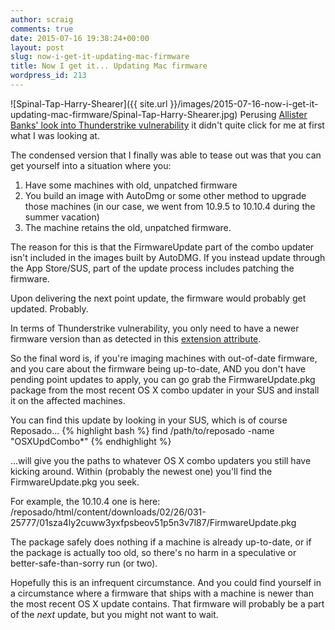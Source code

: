 ```yaml
---
author: scraig
comments: true
date: 2015-07-16 19:38:24+00:00
layout: post
slug: now-i-get-it-updating-mac-firmware
title: Now I get it... Updating Mac firmware
wordpress_id: 213
---
```


![Spinal-Tap-Harry-Shearer]({{ site.url }}/images/2015-07-16-now-i-get-it-updating-mac-firmware/Spinal-Tap-Harry-Shearer.jpg)
Perusing [Allister Banks' look into Thunderstrike
vulnerability](https://www.afp548.com/2015/03/05/thunderstrike-need-to-know/)
it didn't quite click for me at first what I was looking at.

The condensed version that I finally was able to tease out was that you can get
yourself into a situation where you:

1. Have some machines with old, unpatched firmware
2. You build an image with AutoDmg or some other method to upgrade those
   machines (in our case, we went from 10.9.5 to 10.10.4 during the summer
   vacation)
3. The machine retains the old, unpatched firmware.

The reason for this is that the FirmwareUpdate part of the combo updater isn't
included in the images built by AutoDMG. If you instead update through the App
Store/SUS, part of the update process includes patching the firmware.

Upon delivering the next point update, the firmware would probably get updated.
Probably.

In terms of Thunderstrike vulnerability, you only need to have a newer firmware
version than as detected in this [extension
attribute](https://gist.github.com/sheagcraig/962b1ec99882b80d03dc#file-thunderstrikevulnerabilityea-py).

So the final word is, if you're imaging machines with out-of-date firmware, and
you care about the firmware being up-to-date, AND you don't have pending point
updates to apply, you can go grab the FirmwareUpdate.pkg package from the most
recent OS X combo updater in your SUS and install it on the affected machines.

You can find this update by looking in your SUS, which is of course Reposado...
{% highlight bash %}
    find /path/to/reposado -name "OSXUpdCombo*"
{% endhighlight %}

...will give you the paths to whatever OS X combo updaters you still have
kicking around. Within (probably the newest one) you'll find the
FirmwareUpdate.pkg you seek.

For example, the 10.10.4 one is here: 
/reposado/html/content/downloads/02/26/031-25777/01sza4ly2cuww3yxfpsbeov51p5n3v7l87/FirmwareUpdate.pkg
    
The package safely does nothing if a machine is already up-to-date, or if the
package is actually too old, so there's no harm in a speculative or
better-safe-than-sorry run (or two).

Hopefully this is an infrequent circumstance. And you could find yourself in a
circumstance where a firmware that ships with a machine is newer than the most
recent OS X update contains. That firmware will probably be a part of the
_next_ update, but you might not want to wait.
